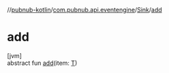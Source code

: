//[pubnub-kotlin](../../../index.md)/[com.pubnub.api.eventengine](../index.md)/[Sink](index.md)/[add](add.md)

# add

[jvm]\
abstract fun [add](add.md)(item: [T](index.md))
